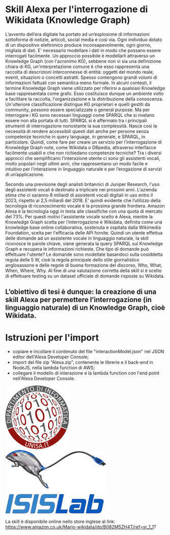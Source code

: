 # Skill Alexa per l'interrogazione di Wikidata (Knowledge Graph)
L’avvento dell’era digitale ha portato ad un’esplosione di informazioni sottoforma di notizie, articoli, social media e così via. Ogni individuo dotato di un dispositivo elettronico produce inconsapevolmente, ogni giorno, migliaia di dati. 
E' necessario modellare i dati in modo che possano essere interrogati facilmente. Un approccio possibile è modellarli attraverso un Knowledge Graph (con l'acronimo KG), sebbene non vi sia una definizione chiara di KG, un'interpretazione comune è che esso rappresenta una raccolta di descrizioni interconnesse di entità: oggetti del mondo reale, eventi, situazioni o concetti astratti. Spesso contengono grandi volumi di informazioni fattuali con semantica meno formale. In alcuni contesti, il termine Knowledge Graph viene utilizzato per riferirsi a qualsiasi Knowledge base rappresentata come grafo. Esso costituisce dunque un ambiente volto a facilitare la raccolta, l'organizzazione e la distribuzione della conoscenza. Un'ulteriore classificazione distingue KG proprietari e quelli gestiti da community, possono essere specializzate o general purpose.
Ma per interrogare i KG sono necessari linguaggi come SPARQL che si rivelano essere non alla portata di tutti. SPARQL si è affermato tra i principali strumenti di interrogazione nonostante la sua complessità. Nasce così la necessità di rendere accessibili questi dati anche per persone senza competenze tecniche in query language, in generale, e SPARQL, in particolare.
Quindi, come fare per creare un servizio per l’interrogazione di Knowledge Graph note, come Wikidata o DBpedia, attraverso interfacce facilmente usabili e che non richiedano competenze tecniche?
Tra i diversi approcci che semplificano l’interazione utente ci sono gli assistenti vocali, molto popolari negli ultimi anni, che rappresentano un modo facile e intuitivo per l’interazione in linguaggio naturale e per l’erogazione di servizi di un’applicazione.

Secondo una previsione degli analisti britannici di Juniper Research, l'uso degli assistenti vocali è destinato a triplicare nei prossimi anni. L'azienda stima che ci saranno 8 miliardi di assistenti vocali digitali in uso entro il 2023, rispetto ai 2,5 miliardi del 2018.
E' quindi evidente che l’utilizzo della tecnologia di riconoscimento vocale è la prossima grande frontiera. Amazon Alexa è la tecnologia oggi in testa alle classifiche con una quota di mercato del 73%.
Per questi motivi l'assistente vocale scelto è Alexa, mentre la Knowledge Graph scelta per l’interrogazione è Wikidata, definita come una knowledge base online collaborativa, sostenuta e ospitata dalla Wikimedia Foundation, scelta per l'efficacia delle API fornite.
Quindi un utente effettua delle domande ad un assistente vocale in linguaggio naturale, la skill riconosce le parole chiave, viene generata la query SPARQL sul Knowledge Graph e recupera le informazioni richieste.
Che tipo di domande può effettuare l'utente? Le domande sono modellate basandoci sulla cosiddetta regola delle 5 W, cioè la regola principale dello stile giornalistico anglosassone e delle regole di buona formazione del discorso, Who, What, When, Where, Why.
Al fine di una valutazione corretta della skill si è scelto di effettuare testing su un dataset ufficiale di domande risposte su Wikidata.


L’obiettivo di tesi è dunque: la creazione di una skill Alexa per permettere l’interrogazione (in linguaggio naturale) di un Knowledge Graph, cioè Wikidata.
----

# Istruzioni per l'import
- copiare e incollare il contenuto del file "interactionModel.json" nel JSON editor dell'Alexa Developer Console;
- import del file zip "Alexa.zip", contenente le librerie e il back-end in NodeJS, nella lambda function di AWS;
- collegare il modello di interazione e la lambda function con l'end point nell'Alexa Developer Console.

<img  height="200" src="https://github.com/mario-santoro/wikidata-skill-alexa/blob/master/img/dinfunisa.jfif">
<img  height="200" src="https://github.com/mario-santoro/wikidata-skill-alexa/blob/master/img/isisLab.png">

La skill è disponibile online nello store inglese al link:
https://www.amazon.co.uk/Mario-wikidata/dp/B082M5ZH4T/ref=sr_1_1?
